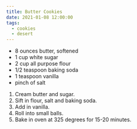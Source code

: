 ```yaml
---
title: Butter Cookies
date: 2021-01-08 12:00:00
tags:
  - cookies
  - desert
---
```


- 8 ounces butter, softened
- 1 cup white sugar
- 2 cup all purpose flour
- 1/2 teaspoon baking soda
- 1 teaspoon vanilla
- pinch of salt

1. Cream butter and sugar.
2. Sift in flour, salt and baking soda.
3. Add in vanilla. 
4. Roll into small balls.
5. Bake in oven at 325 degrees for 15-20 minutes.
